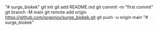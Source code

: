 "# surge_biokek"  git init git add README.md git commit -m "first commit" git branch -M main git remote add origin https://github.com/sogonov/surge_biokek.git git push -u origin main
"# surge_biokek" 
